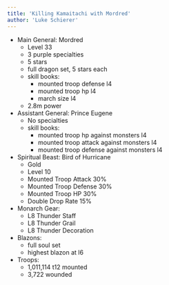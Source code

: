 ```yaml
---
title: 'Killing Kamaitachi with Mordred'
author: 'Luke Schierer'
---
```


* Main General: Mordred
  * Level 33
  * 3 purple specialties
  * 5 stars
  * full dragon set, 5 stars each
  * skill books:
    * mounted troop defense l4
    * mounted troop hp l4
    * march size l4
  * 2.8m power
* Assistant General: Prince Eugene
  * No specialties
  * skill books:
    * mounted troop hp against monsters l4
    * mounted troop attack against monsters l4
    * mounted troop defense against monsters l4
* Spiritual Beast: Bird of Hurricane
  * Gold
  * Level 10
  * Mounted Troop Attack 30%
  * Mounted Troop Defense 30%
  * Mounted Troop HP 30%
  * Double Drop Rate 15%
* Monarch Gear:
  * L8 Thunder Staff
  * L8 Thunder Grail
  * L8 Thunder Decoration
* Blazons:
  * full soul set
  * highest blazon at l6
* Troops:
  * 1,011,114 t12 mounted
  * 3,722 wounded

